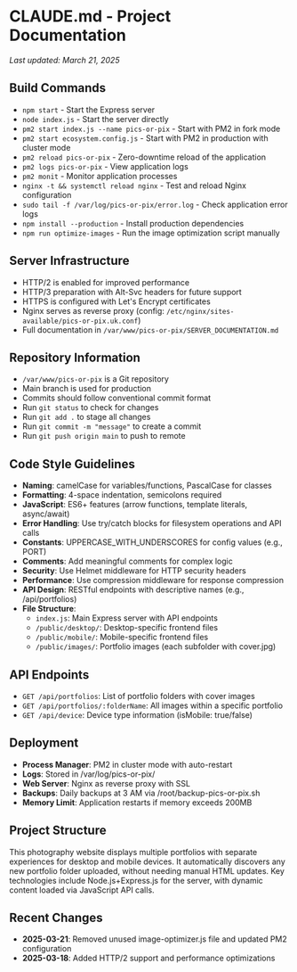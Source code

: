 # CLAUDE.md - Project Documentation

*Last updated: March 21, 2025*

## Build Commands
- `npm start` - Start the Express server 
- `node index.js` - Start the server directly
- `pm2 start index.js --name pics-or-pix` - Start with PM2 in fork mode
- `pm2 start ecosystem.config.js` - Start with PM2 in production with cluster mode
- `pm2 reload pics-or-pix` - Zero-downtime reload of the application
- `pm2 logs pics-or-pix` - View application logs
- `pm2 monit` - Monitor application processes
- `nginx -t && systemctl reload nginx` - Test and reload Nginx configuration
- `sudo tail -f /var/log/pics-or-pix/error.log` - Check application error logs
- `npm install --production` - Install production dependencies
- `npm run optimize-images` - Run the image optimization script manually

## Server Infrastructure
- HTTP/2 is enabled for improved performance
- HTTP/3 preparation with Alt-Svc headers for future support
- HTTPS is configured with Let's Encrypt certificates
- Nginx serves as reverse proxy (config: `/etc/nginx/sites-available/pics-or-pix.uk.conf`)
- Full documentation in `/var/www/pics-or-pix/SERVER_DOCUMENTATION.md`

## Repository Information
- `/var/www/pics-or-pix` is a Git repository
- Main branch is used for production
- Commits should follow conventional commit format
- Run `git status` to check for changes
- Run `git add .` to stage all changes
- Run `git commit -m "message"` to create a commit
- Run `git push origin main` to push to remote

## Code Style Guidelines
- **Naming**: camelCase for variables/functions, PascalCase for classes
- **Formatting**: 4-space indentation, semicolons required
- **JavaScript**: ES6+ features (arrow functions, template literals, async/await)
- **Error Handling**: Use try/catch blocks for filesystem operations and API calls
- **Constants**: UPPERCASE_WITH_UNDERSCORES for config values (e.g., PORT)
- **Comments**: Add meaningful comments for complex logic
- **Security**: Use Helmet middleware for HTTP security headers
- **Performance**: Use compression middleware for response compression
- **API Design**: RESTful endpoints with descriptive names (e.g., /api/portfolios)
- **File Structure**:
  - `index.js`: Main Express server with API endpoints
  - `/public/desktop/`: Desktop-specific frontend files
  - `/public/mobile/`: Mobile-specific frontend files
  - `/public/images/`: Portfolio images (each subfolder with cover.jpg)

## API Endpoints
- `GET /api/portfolios`: List of portfolio folders with cover images
- `GET /api/portfolios/:folderName`: All images within a specific portfolio
- `GET /api/device`: Device type information (isMobile: true/false)

## Deployment
- **Process Manager**: PM2 in cluster mode with auto-restart
- **Logs**: Stored in /var/log/pics-or-pix/
- **Web Server**: Nginx as reverse proxy with SSL
- **Backups**: Daily backups at 3 AM via /root/backup-pics-or-pix.sh
- **Memory Limit**: Application restarts if memory exceeds 200MB

## Project Structure
This photography website displays multiple portfolios with separate experiences for desktop and mobile devices. It automatically discovers any new portfolio folder uploaded, without needing manual HTML updates. Key technologies include Node.js+Express.js for the server, with dynamic content loaded via JavaScript API calls.

## Recent Changes
- **2025-03-21**: Removed unused image-optimizer.js file and updated PM2 configuration
- **2025-03-18**: Added HTTP/2 support and performance optimizations